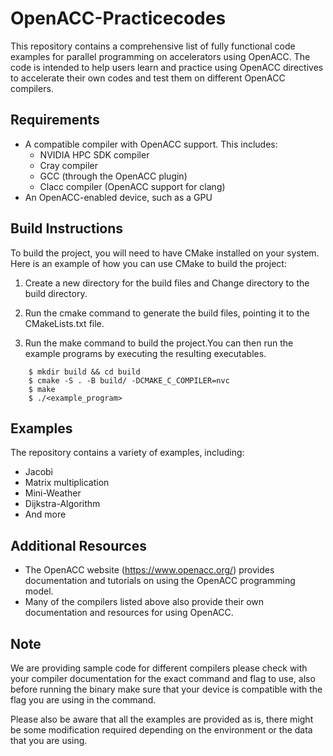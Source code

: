 # OpenACC-Practicecodes

This repository contains a comprehensive list of fully functional code examples for parallel programming on accelerators using OpenACC. The code is intended to help users learn and practice using OpenACC directives to accelerate their own codes and test them on different OpenACC compilers.

## Requirements

- A compatible compiler with OpenACC support. This includes:
  - NVIDIA HPC SDK compiler
  - Cray compiler
  - GCC (through the OpenACC plugin)
  - Clacc compiler (OpenACC support for clang)
- An OpenACC-enabled device, such as a GPU

## Build Instructions

To build the project, you will need to have CMake installed on your system. Here is an example of how you can use CMake to build the project:

1. Create a new directory for the build files and Change directory to the build directory.

2. Run the cmake command to generate the build files, pointing it to the CMakeLists.txt file.

3. Run the make command to build the project.You can then run the example programs by executing the resulting executables.
```
    $ mkdir build && cd build
    $ cmake -S . -B build/ -DCMAKE_C_COMPILER=nvc
    $ make
    $ ./<example_program>
```    

## Examples

The repository contains a variety of examples, including:

- Jacobi
- Matrix multiplication
- Mini-Weather
- Dijkstra-Algorithm
- And more

## Additional Resources

- The OpenACC website (https://www.openacc.org/) provides documentation and tutorials on using the OpenACC programming model.
- Many of the compilers listed above also provide their own documentation and resources for using OpenACC.

## Note

We are providing sample code for different compilers please check with your compiler documentation for the exact command and flag to use, also before running the binary make sure that your device is compatible with the flag you are using in the command.

Please also be aware that all the examples are provided as is, there might be some modification required depending on the environment or the data that you are using.